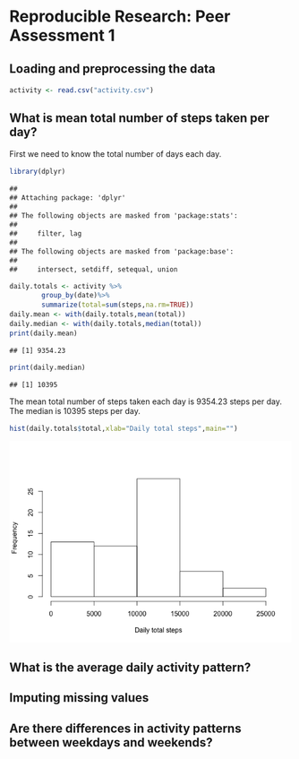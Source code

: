 # Reproducible Research: Peer Assessment 1


## Loading and preprocessing the data


```r
activity <- read.csv("activity.csv")
```

## What is mean total number of steps taken per day?

First we need to know the total number of days each day.

```r
library(dplyr)
```

```
## 
## Attaching package: 'dplyr'
## 
## The following objects are masked from 'package:stats':
## 
##     filter, lag
## 
## The following objects are masked from 'package:base':
## 
##     intersect, setdiff, setequal, union
```

```r
daily.totals <- activity %>%
        group_by(date)%>%
        summarize(total=sum(steps,na.rm=TRUE))
daily.mean <- with(daily.totals,mean(total))
daily.median <- with(daily.totals,median(total))
print(daily.mean)
```

```
## [1] 9354.23
```

```r
print(daily.median)
```

```
## [1] 10395
```
The mean total number of steps taken each day is 9354.23 steps per day. The median is 10395 steps per day.


```r
hist(daily.totals$total,xlab="Daily total steps",main="")
```

![](PA1_template_files/figure-html/unnamed-chunk-3-1.png) 

## What is the average daily activity pattern?



## Imputing missing values



## Are there differences in activity patterns between weekdays and weekends?

